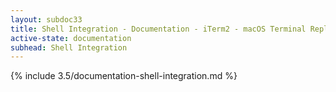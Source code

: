 ```yaml
---
layout: subdoc33
title: Shell Integration - Documentation - iTerm2 - macOS Terminal Replacement
active-state: documentation
subhead: Shell Integration
---
```

{% include 3.5/documentation-shell-integration.md %}



